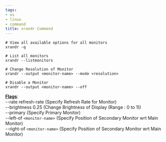 ```yaml
---
tags:
- os
- linux
- command
title: xrandr Command
---
```


````shell
# View all available options for all monitors
xrandr -q 

# List all monitors
xrandr --listmonitors 

# Change Resolution of Monitor
xrandr --output <monitor-name> --mode <resolution>

# Disable a Monitor
xrandr --output <monitor-name> --off 
````

**<u>Flags</u>**:  
--rate refresh-rate (Specify Refresh Rate for Monitor)  
--brightness 0.25 (Change Brightness of Display (Range : 0 to 1))  
--primary (Specify Primary Monitor)  
--left-of `<monitor-name>` (Specify Position of Secondary Monitor wrt Main Monitor)  
--right-of `<monitor-name>` (Specify Position of Secondary Monitor wrt Main Monitor)